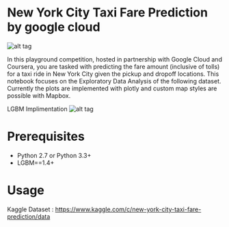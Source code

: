 # New York City Taxi Fare Prediction by google cloud
 
 ![alt tag](https://doublehorn.com/wp-content/uploads/2018/02/google-cloud-logo.png)

 In this playground competition, hosted in partnership with Google Cloud and Coursera, you are tasked with predicting the fare amount (inclusive of tolls) for a taxi ride in New York City given the pickup and dropoff locations. This notebook focuses on the Exploratory Data Analysis of the following dataset. Currently the plots are implemented with plotly and custom map styles are possible with Mapbox.
 
 LGBM Implimentation 
![alt tag](https://kaggle2.blob.core.windows.net/competitions/kaggle/10170/logos/header.png?t=2018-07-12-22-07-30)


Prerequisites
========================
* Python 2.7 or Python 3.3+
* LGBM==1.4+

Usage
========================
Kaggle Dataset : https://www.kaggle.com/c/new-york-city-taxi-fare-prediction/data

